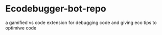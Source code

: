 # Ecodebugger-bot-repo
a gamified vs code extension for debugging code and giving eco tips to optimiwe code
